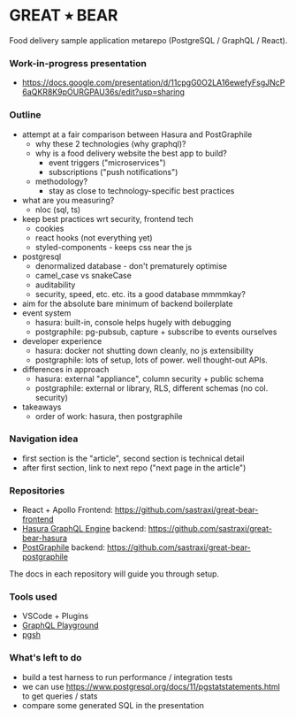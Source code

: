 # GREAT ⭑ BEAR
Food delivery sample application metarepo (PostgreSQL / GraphQL / React).

### Work-in-progress presentation
* https://docs.google.com/presentation/d/11cpgG0O2LA16ewefyFsgJNcP6aQKR8K9pOURGPAU36s/edit?usp=sharing

### Outline
* attempt at a fair comparison between Hasura and PostGraphile 
  * why these 2 technologies (why graphql)?
  * why is a food delivery website the best app to build?
    * event triggers ("microservices")
    * subscriptions ("push notifications")
  * methodology?
    * stay as close to technology-specific best practices
* what are you measuring? 
  * nloc (sql, ts)
* keep best practices wrt security, frontend tech
  * cookies
  * react hooks (not everything yet)
  * styled-components - keeps css near the js
* postgresql
  * denormalized database - don't prematurely optimise
  * camel_case vs snakeCase
  * auditability
  * security, speed, etc. etc. its a good database mmmmkay?
* aim for the absolute bare minimum of backend boilerplate
* event system
  * hasura: built-in, console helps hugely with debugging
  * postgraphile: pg-pubsub, capture + subscribe to events ourselves
* developer experience
  * hasura: docker not shutting down cleanly, no js extensibility
  * postgraphile: lots of setup, lots of power. well thought-out APIs.
* differences in approach
  * hasura: external "appliance", column security + public schema
  * postgraphile: external or library, RLS, different schemas (no col. security)
* takeaways
  * order of work: hasura, then postgraphile

### Navigation idea
* first section is the "article", second section is technical detail
* after first section, link to next repo ("next page in the article")

### Repositories
* React + Apollo Frontend: https://github.com/sastraxi/great-bear-frontend
* [Hasura GraphQL Engine](https://github.com/hasura/graphql-engine) backend: https://github.com/sastraxi/great-bear-hasura
* [PostGraphile](https://postgraphile.org) backend: https://github.com/sastraxi/great-bear-postgraphile

The docs in each repository will guide you through setup.

### Tools used
* VSCode + Plugins
* [GraphQL Playground](https://github.com/prisma/graphql-playground)
* [pgsh](https://github.com/sastraxi/pgsh)

### What's left to do
* build a test harness to run performance / integration tests
* we can use https://www.postgresql.org/docs/11/pgstatstatements.html to get queries / stats
* compare some generated SQL in the presentation
